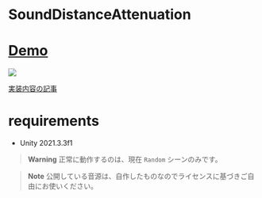 # SoundDistanceAttenuation

# [Demo](https://unityroom.com/games/sounddistanceattenuation)

![](Docs/AudioDemo.gif)

[実装内容の記事](https://ayousanz.hatenadiary.jp/entry/%E8%B7%9D%E9%9B%A2%E6%B8%9B%E8%A1%B0%E3%81%A7%E3%81%AE%E5%90%84%E3%82%B5%E3%82%A6%E3%83%B3%E3%83%89%E9%9F%B3%E9%87%8F%E3%81%AE%E5%8F%96%E5%BE%97%E3%80%90Unity%E3%80%91)

# requirements

* Unity 2021.3.3f1

> **Warning**
> 正常に動作するのは、現在 `Random` シーンのみです。

> **Note**
> 公開している音源は、自作したものなのでライセンスに基づきご自由にお使いください。
